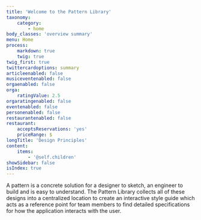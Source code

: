 ```yaml
---
title: 'Welcome to the Pattern Library'
taxonomy:
    category:
        - home
body_classes: 'overview summary'
menu: Home
process:
    markdown: true
    twig: true
twig_first: true
twittercardoptions: summary
articleenabled: false
musiceventenabled: false
orgaenabled: false
orga:
    ratingValue: 2.5
orgaratingenabled: false
eventenabled: false
personenabled: false
restaurantenabled: false
restaurant:
    acceptsReservations: 'yes'
    priceRange: $
longTitle: 'Design Principles'
content:
    items:
        - '@self.children'
showSidebar: false
isIndex: true
---
```


A pattern is a concrete solution for a designer to sketch, an engineer to build and is easy to understand. The Pattern Library collects all of these designs into a centralized location to create an interactive style guide which acts as a reference point for team members to find detailed specifications for how the application interacts with the user.